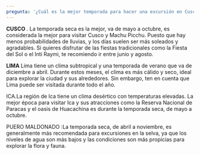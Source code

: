 ```yaml
---
pregunta: '¿Cuál es la mejor temporada para hacer una excursión en Cusco, Lima , Ica , Puerto Maldonado?'
---
```


**CUSCO** . La temporada seca es la mejor, va de mayo a octubre, es considerada la mejor para visitar Cusco y Machu Picchu. Puesto que hay menos probabilidades de lluvias, y los días suelen ser más soleados y agradables. Si quieres disfrutar de las fiestas tradicionales como la Fiesta del Sol o el Inti Raymi, te recomiendo ir entre junio y agosto.

**LIMA** Lima tiene un clima subtropical y una temporada de verano que va de diciembre a abril. Durante estos meses, el clima es más cálido y seco, ideal para explorar la ciudad y sus alrededores. Sin embargo, ten en cuenta que Lima puede ser visitada durante todo el año.

ICA.La región de Ica tiene un clima desértico con temperaturas elevadas. La mejor época para visitar Ica y sus atracciones como la Reserva Nacional de Paracas y el oasis de Huacachina es durante la temporada seca, de mayo a octubre.

PUERO MALDONADO :La temporada seca, de abril a noviembre, es generalmente más recomendada para excursiones en la selva, ya que los niveles de agua son más bajos y las condiciones son más propicias para explorar la flora y fauna.

